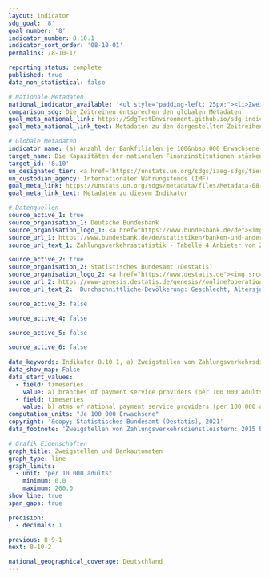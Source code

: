 ```yaml
---
layout: indicator    
sdg_goal: '8'    
goal_number: '8'    
indicator_number: 8.10.1    
indicator_sort_order: '08-10-01'    
permalink: /8-10-1/    

reporting_status: complete    
published: true    
data_non_statistical: false    

# Nationale Metadaten    
national_indicator_available: '<ul style="padding-left: 25px;"><li>Zweigstellen von Zahlungsverkehrsdienstleistern</li> <li> Bankautomaten von inländischen Zahlungsdienstleistern</li></ul>'    
comparison_sdg: Die Zeitreihen entsprechen den globalen Metadaten.    
goal_meta_national_link: https://SdgTestEnvironment.github.io/sdg-indicators/public/MetaDe/8.10.1.pdf    
goal_meta_national_link_text: Metadaten zu den dargestellten Zeitreihen    

# Globale Metadaten    
indicator_name: (a) Anzahl der Bankfilialen je 100&nbsp;000 Erwachsene und (b) Anzahl der Geldautomaten je 100&nbsp;000 Erwachsene    
target_name: Die Kapazitäten der nationalen Finanzinstitutionen stärken, um den Zugang zu Bank-, Versicherungs- und Finanzdienstleistungen für alle zu begünstigen und zu erweitern    
target_id: '8.10'    
un_designated_tier: <a href='https://unstats.un.org/sdgs/iaeg-sdgs/tier-classification/' title='Klicken Sie hier um weitere Informationen zur UN-Tier-Klassifikation zu erhalten.'  target='_blank'>Tier I</a>    
un_custodian_agency: Internationaler Währungsfonds (IMF)    
goal_meta_link: https://unstats.un.org/sdgs/metadata/files/Metadata-08-10-01.pdf    
goal_meta_link_text: Metadaten zu diesem Indikator    

# Datenquellen
source_active_1: true
source_organisation_1: Deutsche Bundesbank
source_organisation_logo_1: <a href="https://www.bundesbank.de/de"><img src="https://g205sdgs.github.io/sdg-indicators/public/OrgImgDe/bundesbank.png" alt="Logo bundesbank" style="height:60px; width:148px"/></a>
source_url_1: https://www.bundesbank.de/de/statistiken/banken-und-andere-finanzielle-unternehmen/zahlungsverkehr/zahlungsverkehrs-und-wertpapierabwicklungsstatistiken-804046
source_url_text_1: Zahlungsverkehrsstatistik - Tabelle 4 Anbieter von Zahlungsverkehrsdienstleistungen für Nicht-Zahlungsdienstleister

source_active_2: true
source_organisation_2: Statistisches Bundesamt (Destatis)
source_organisation_logo_2: <a href="https://www.destatis.de"><img src="https://g205sdgs.github.io/sdg-indicators/public/OrgImgDe/destatis.png" alt="Logo destatis" style="height:60px; width:148px"/></a>
source_url_2: https://www-genesis.destatis.de/genesis//online?operation=table&code=12411-0041&bypass=true&language=de
source_url_text_2: 'Durchschnittliche Bevölkerung: Geschlecht, Altersjahre – GENESIS online 12411-0041'

source_active_3: false

source_active_4: false

source_active_5: false

source_active_6: false
    
data_keywords: Indikator 8.10.1, a) Zweigstellen von Zahlungsverkehrsdienstleistern, b) Bankautomaten von inländischen Zahlungsdienstleistern, Internationale Währungsfonds (IMF)    
data_show_map: False    
data_start_values: 
  - field: timeseries
    value: a) branches of payment service providers (per 100 000 adults)
  - field: timeseries
    value: b) atms of national payment service providers (per 100 000 adults)    
computation_units: "Je 100 000 Erwachsene"    
copyright: '&copy; Statistisches Bundesamt (Destatis), 2021'    
data_footnote: 'Zweigstellen von Zahlungsverkehrsdienstleistern: 2015 bis 2018 korrigierte Daten. Bankautomaten von inländischen Zahlungsdienstleistern: 2016 bis 2018 korrigierte Daten.'    

# Grafik Eigenschaften    
graph_title: Zweigstellen und Bankautomaten    
graph_type: line    
graph_limits:
  - unit: "per 10 000 adults"
    minimum: 0.0
    maximum: 200.0
show_line: true
span_gaps: true

precision:
  - decimals: 1    

previous: 8-9-1    
next: 8-10-2    

national_geographical_coverage: Deutschland    
---
```


<span></span>